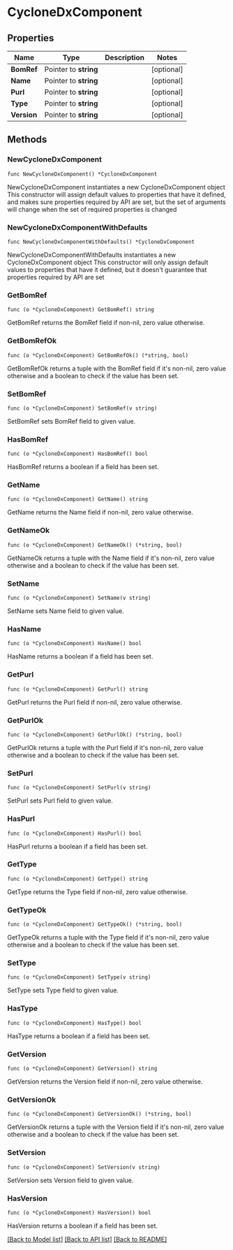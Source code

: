# CycloneDxComponent

## Properties

Name | Type | Description | Notes
------------ | ------------- | ------------- | -------------
**BomRef** | Pointer to **string** |  | [optional] 
**Name** | Pointer to **string** |  | [optional] 
**Purl** | Pointer to **string** |  | [optional] 
**Type** | Pointer to **string** |  | [optional] 
**Version** | Pointer to **string** |  | [optional] 

## Methods

### NewCycloneDxComponent

`func NewCycloneDxComponent() *CycloneDxComponent`

NewCycloneDxComponent instantiates a new CycloneDxComponent object
This constructor will assign default values to properties that have it defined,
and makes sure properties required by API are set, but the set of arguments
will change when the set of required properties is changed

### NewCycloneDxComponentWithDefaults

`func NewCycloneDxComponentWithDefaults() *CycloneDxComponent`

NewCycloneDxComponentWithDefaults instantiates a new CycloneDxComponent object
This constructor will only assign default values to properties that have it defined,
but it doesn't guarantee that properties required by API are set

### GetBomRef

`func (o *CycloneDxComponent) GetBomRef() string`

GetBomRef returns the BomRef field if non-nil, zero value otherwise.

### GetBomRefOk

`func (o *CycloneDxComponent) GetBomRefOk() (*string, bool)`

GetBomRefOk returns a tuple with the BomRef field if it's non-nil, zero value otherwise
and a boolean to check if the value has been set.

### SetBomRef

`func (o *CycloneDxComponent) SetBomRef(v string)`

SetBomRef sets BomRef field to given value.

### HasBomRef

`func (o *CycloneDxComponent) HasBomRef() bool`

HasBomRef returns a boolean if a field has been set.

### GetName

`func (o *CycloneDxComponent) GetName() string`

GetName returns the Name field if non-nil, zero value otherwise.

### GetNameOk

`func (o *CycloneDxComponent) GetNameOk() (*string, bool)`

GetNameOk returns a tuple with the Name field if it's non-nil, zero value otherwise
and a boolean to check if the value has been set.

### SetName

`func (o *CycloneDxComponent) SetName(v string)`

SetName sets Name field to given value.

### HasName

`func (o *CycloneDxComponent) HasName() bool`

HasName returns a boolean if a field has been set.

### GetPurl

`func (o *CycloneDxComponent) GetPurl() string`

GetPurl returns the Purl field if non-nil, zero value otherwise.

### GetPurlOk

`func (o *CycloneDxComponent) GetPurlOk() (*string, bool)`

GetPurlOk returns a tuple with the Purl field if it's non-nil, zero value otherwise
and a boolean to check if the value has been set.

### SetPurl

`func (o *CycloneDxComponent) SetPurl(v string)`

SetPurl sets Purl field to given value.

### HasPurl

`func (o *CycloneDxComponent) HasPurl() bool`

HasPurl returns a boolean if a field has been set.

### GetType

`func (o *CycloneDxComponent) GetType() string`

GetType returns the Type field if non-nil, zero value otherwise.

### GetTypeOk

`func (o *CycloneDxComponent) GetTypeOk() (*string, bool)`

GetTypeOk returns a tuple with the Type field if it's non-nil, zero value otherwise
and a boolean to check if the value has been set.

### SetType

`func (o *CycloneDxComponent) SetType(v string)`

SetType sets Type field to given value.

### HasType

`func (o *CycloneDxComponent) HasType() bool`

HasType returns a boolean if a field has been set.

### GetVersion

`func (o *CycloneDxComponent) GetVersion() string`

GetVersion returns the Version field if non-nil, zero value otherwise.

### GetVersionOk

`func (o *CycloneDxComponent) GetVersionOk() (*string, bool)`

GetVersionOk returns a tuple with the Version field if it's non-nil, zero value otherwise
and a boolean to check if the value has been set.

### SetVersion

`func (o *CycloneDxComponent) SetVersion(v string)`

SetVersion sets Version field to given value.

### HasVersion

`func (o *CycloneDxComponent) HasVersion() bool`

HasVersion returns a boolean if a field has been set.


[[Back to Model list]](../README.md#documentation-for-models) [[Back to API list]](../README.md#documentation-for-api-endpoints) [[Back to README]](../README.md)


